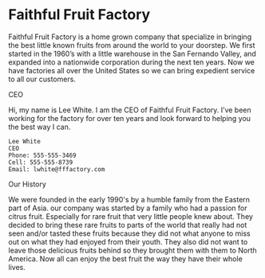 # Faithful Fruit Factory

Faithful Fruit Factory is a home grown company that specialize in bringing the best little known fruits from around the world to your doorstep. We first started in the 1960’s with a little warehouse in the San Fernando Valley, and expanded into a nationwide corporation during the next ten years. Now we have factories all over the United States so we can bring expedient service to all our customers.


CEO

Hi, my name is Lee White. I am the CEO of Faithful Fruit Factory. I’ve been working for the factory for over ten years and look forward to helping you the best way I can.

    Lee White
    CEO
    Phone: 555-555-3469
    Cell: 555-555-8739
    Email: lwhite@fffactory.com

Our History

We were founded in the early 1990's by a humble family from the Eastern part of Asia. our company was started by a family who had a passion for citrus fruit. Especially for rare fruit that very little people knew about. They decided to bring these rare fruits to parts of the world that really had not seen and/or tasted these fruits because they did not what anyone to miss out on what they had enjoyed from their youth. They also did not want to leave those delicious fruits behind so they brought them with them to North America. Now all can enjoy the best fruit the way they have their whole lives.
